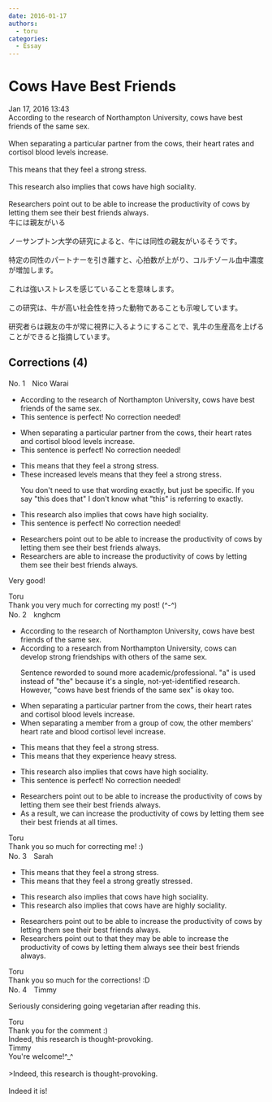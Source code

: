 ```yaml
---
date: 2016-01-17
authors:
  - toru
categories:
  - Essay
---
```


<h1 id="subject_show">Cows Have Best Friends</h1>
<div class="date">Jan 17, 2016 13:43</div>
<div id="post"><div id="body_show_ori">
According to the research of Northampton University, cows have best friends of the same sex.<br/><br/>When separating a particular partner from the cows, their heart rates and cortisol blood levels increase.<br/><br/>This means that they feel a strong stress.<br/><br/>This research also implies that cows have high sociality.<br/><br/>Researchers point out to be able to increase the productivity of cows by letting them see their best friends always.
</div></div>

<!-- more -->

<div id="post_ja"><div id="body_show_mo">
牛には親友がいる<br/><br/>ノーサンプトン大学の研究によると、牛には同性の親友がいるそうです。<br/><br/>特定の同性のパートナーを引き離すと、心拍数が上がり、コルチゾール血中濃度が増加します。<br/><br/>これは強いストレスを感じていることを意味します。<br/><br/>この研究は、牛が高い社会性を持った動物であることも示唆しています。<br/><br/>研究者らは親友の牛が常に視界に入るようにすることで、乳牛の生産高を上げることができると指摘しています。
</div></div>

## Corrections (4)
<div id="block"><div class="first_name"> No. 1　<span class="just_name">Nico Warai </span></div><div id="block2">
<ul class="correction_field">
<li class="incorrect">According to the research of Northampton University, cows have best friends of the same sex.</li>
<li class="corrected perfect">This sentence is perfect! No correction needed!</li>
</ul>
<ul class="correction_field">
<li class="incorrect">When separating a particular partner from the cows, their heart rates and cortisol blood levels increase.</li>
<li class="corrected perfect">This sentence is perfect! No correction needed!</li>
</ul>
<ul class="correction_field">
<li class="incorrect">This means that they feel a strong stress.</li>
<li class="corrected correct">
Th<span class="f_blue">ese increased levels</span> mean<span class="f_red"><span class="sline">s</span></span> that they feel a strong stress.
<p class="correction_comment">You don't need to use that wording exactly, but just be specific. If you say "this does that" I don't know what "this" is referring to exactly.</p>
</li>
</ul>
<ul class="correction_field">
<li class="incorrect">This research also implies that cows have high sociality.</li>
<li class="corrected perfect">This sentence is perfect! No correction needed!</li>
</ul>
<ul class="correction_field">
<li class="incorrect">Researchers point out to be able to increase the productivity of cows by letting them see their best friends always.</li>
<li class="corrected correct">
Researchers <span class="f_blue">are able to</span> increase the productivity of cows by letting them see their best friends always.
</li>
</ul>
<p class="comment_small">
 Very good!
</p>

</div><div class="name"><span class="just_name">Toru</span><br>
Thank you very much for correcting my post! (^-^)
</div>
</div>
<div id="block"><div class="first_name"> No. 2　<span class="just_name">knghcm</span></div><div id="block2">
<ul class="correction_field">
<li class="incorrect">According to the research of Northampton University, cows have best friends of the same sex.</li>
<li class="corrected correct">
According to a research from Northampton University, cows can develop strong friendships with others of the same sex.
<p class="correction_comment">Sentence reworded to sound more academic/professional. "a" is used instead of "the" because it's a single, not-yet-identified research. However, "cows have best friends of the same sex" is okay too.</p>
</li>
</ul>
<ul class="correction_field">
<li class="incorrect">When separating a particular partner from the cows, their heart rates and cortisol blood levels increase.</li>
<li class="corrected correct">
When separating a member from a group of cow, the other members' heart rate and blood cortisol level increase.
</li>
</ul>
<ul class="correction_field">
<li class="incorrect">This means that they feel a strong stress.</li>
<li class="corrected correct">
This means that they experience heavy stress.
</li>
</ul>
<ul class="correction_field">
<li class="incorrect">This research also implies that cows have high sociality.</li>
<li class="corrected perfect">This sentence is perfect! No correction needed!</li>
</ul>
<ul class="correction_field">
<li class="incorrect">Researchers point out to be able to increase the productivity of cows by letting them see their best friends always.</li>
<li class="corrected correct">
As a result, we can increase the productivity of cows by letting them see their best friends at all times.
</li>
</ul>
</div><div class="name"><span class="just_name">Toru</span><br>
Thank you so much for correcting me! :)
</div>
</div>
<div id="block"><div class="first_name"> No. 3　<span class="just_name">Sarah</span></div><div id="block2">
<ul class="correction_field">
<li class="incorrect">This means that they feel a strong stress.</li>
<li class="corrected correct">
This means that they feel <span class="sline">a strong</span> <span class="f_red">greatly </span>stress<span class="f_red">ed</span>.
</li>
</ul>
<ul class="correction_field">
<li class="incorrect">This research also implies that cows have high sociality.</li>
<li class="corrected correct">
This research also implies that cows <span class="sline">have</span><span class="f_red"><span class="sline"> </span>are</span> high<span class="f_red">ly</span> social<span class="sline">ity</span>.
</li>
</ul>
<ul class="correction_field">
<li class="incorrect">Researchers point out to be able to increase the productivity of cows by letting them see their best friends always.</li>
<li class="corrected correct">
Researchers point out <span class="sline">to</span> <span class="f_red">that they may </span>be able to increase the productivity of cows by letting them <span class="f_red">always</span> see their best friends<span class="sline"> always</span>.
</li>
</ul>
</div><div class="name"><span class="just_name">Toru</span><br>
Thank you so much for the corrections! :D
</div>
</div>
<div id="block"><div class="first_name"> No. 4　<span class="just_name">Timmy</span></div><div id="block2">
<p class="comment_small">
 Seriously considering going vegetarian after reading this.
</p>

</div><div class="name"><span class="just_name">Toru</span><br>
Thank you for the comment :)<br/>Indeed, this research is thought-provoking.
</div>
<div class="name"><span class="just_name">Timmy</span><br>
You're welcome!^_^<br/><br/>&gt;Indeed, this research is thought-provoking.<br/><br/>Indeed it is!
</div>
</div>
